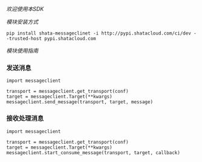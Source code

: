 *欢迎使用本SDK*

*模块安装方式*

    pip install shata-messageclinet -i http://pypi.shatacloud.com/ci/dev --trusted-host pypi.shatacloud.com
    
*模块使用指南*


### 发送消息

    import messageclient
    
    transport = messageclient.get_transport(conf)
    target = messageclient.Target(**kwargs)
    messageclient.send_message(transport, target, message)
    

### 接收处理消息
    
    import messageclient
    
    transport = messageclient.get_transport(conf)
    target = messageclient.Target(**kwargs)
    messageclient.start_consume_message(transport, target, callback)